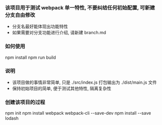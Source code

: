 ### 该项目用于测试 webpack 单一特性, 不要纠结任何初始配置, 可新建分支自由修改
- 分支名最好能体现出功能特性
- 如果需要对分支功能进行介绍, 请新建 branch.md
  
### 如何使用
npm install
npm run build

### 说明
- 该项目做的事情非常简单, 只是 ./src/index.js 打包输出为 ./dist/main.js 文件
- 保持初始项目的简单, 便于测试其他特性, 隔离复杂性

### 创建该项目的过程
npm init
npm install webpack webpack-cli --save-dev
npm install --save lodash